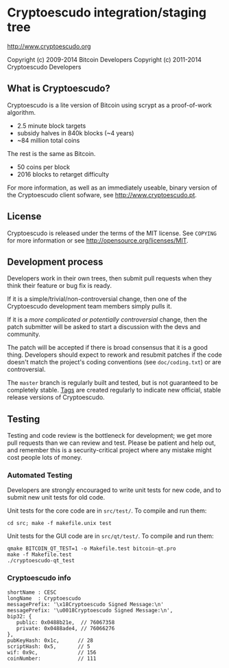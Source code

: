 Cryptoescudo integration/staging tree
================================

http://www.cryptoescudo.org

Copyright (c) 2009-2014 Bitcoin Developers
Copyright (c) 2011-2014 Cryptoescudo Developers

What is Cryptoescudo?
----------------

Cryptoescudo is a lite version of Bitcoin using scrypt as a proof-of-work algorithm.
 - 2.5 minute block targets
 - subsidy halves in 840k blocks (~4 years)
 - ~84 million total coins

The rest is the same as Bitcoin.
 - 50 coins per block
 - 2016 blocks to retarget difficulty

For more information, as well as an immediately useable, binary version of
the Cryptoescudo client sofware, see http://www.cryptoescudo.pt.

License
-------

Cryptoescudo is released under the terms of the MIT license. See `COPYING` for more
information or see http://opensource.org/licenses/MIT.

Development process
-------------------

Developers work in their own trees, then submit pull requests when they think
their feature or bug fix is ready.

If it is a simple/trivial/non-controversial change, then one of the Cryptoescudo
development team members simply pulls it.

If it is a *more complicated or potentially controversial* change, then the patch
submitter will be asked to start a discussion with the devs and community.

The patch will be accepted if there is broad consensus that it is a good thing.
Developers should expect to rework and resubmit patches if the code doesn't
match the project's coding conventions (see `doc/coding.txt`) or are
controversial.

The `master` branch is regularly built and tested, but is not guaranteed to be
completely stable. [Tags](https://github.com/cryptoescudo-project/cryptoescudo/tags) are created
regularly to indicate new official, stable release versions of Cryptoescudo.

Testing
-------

Testing and code review is the bottleneck for development; we get more pull
requests than we can review and test. Please be patient and help out, and
remember this is a security-critical project where any mistake might cost people
lots of money.

### Automated Testing

Developers are strongly encouraged to write unit tests for new code, and to
submit new unit tests for old code.

Unit tests for the core code are in `src/test/`. To compile and run them:

    cd src; make -f makefile.unix test

Unit tests for the GUI code are in `src/qt/test/`. To compile and run them:

    qmake BITCOIN_QT_TEST=1 -o Makefile.test bitcoin-qt.pro
    make -f Makefile.test
    ./cryptoescudo-qt_test
    
### Cryptoescudo info
    shortName : CESC
    longName  : Cryptoescudo
    messagePrefix: '\x18Cryptoescudo Signed Message:\n'
    messagePrefix: '\u0018Cryptoescudo Signed Message:\n',
    bip32: {
       public: 0x0488b21e,  // 76067358
       private: 0x0488ade4, // 76066276
    },
    pubKeyHash: 0x1c,      // 28
    scriptHash: 0x5,       // 5
    wif: 0x9c,             // 156
    coinNumber:            // 111
